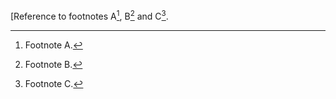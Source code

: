 [Reference to footnotes A[^1], B[^2] and C[^3].

[^1]: Footnote A.
[^2]: Footnote B.
[^3]: Footnote C.
